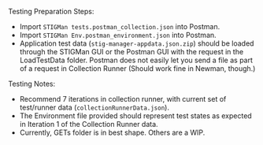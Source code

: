 Testing Preparation Steps:
- Import `STIGMan tests.postman_collection.json` into Postman.
- Import `STIGMan Env.postman_environment.json` into Postman.
- Application test data (`stig-manager-appdata.json.zip`) should be loaded through the STIGMan GUI or the Postman GUI with the request in the LoadTestData folder. Postman does not easily let you send a file as part of a request in Collection Runner (Should work fine in Newman, though.)

Testing Notes:

- Recommend 7 iterations in collection runner, with current set of test/runner data (`collectionRunnerData.json`).
- The Environment file provided should represent test states as expected in Iteration 1 of the Collection Runner data.
- Currently, GETs folder is in best shape. Others are a WIP.

